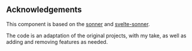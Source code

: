 ## Acknowledgements

This component is based on the [sonner](https://github.com/emilkowalski/sonner) and [svelte-sonner](https://github.com/wobsoriano/svelte-sonner).

The code is an adaptation of the original projects, with my take, as well as
adding and removing features as needed.
